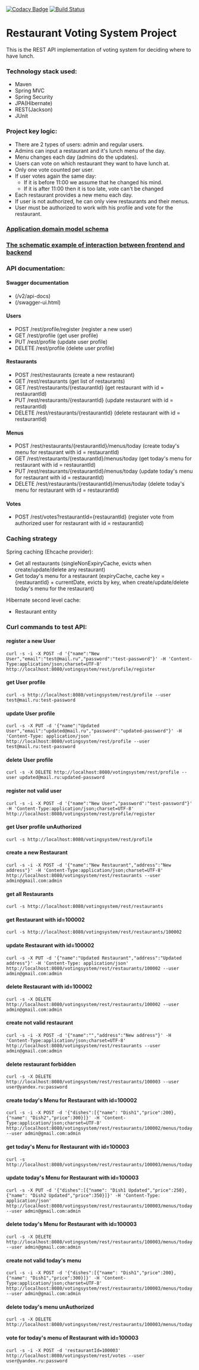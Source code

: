 [![Codacy Badge](https://app.codacy.com/project/badge/Grade/ddae95adbea54bed8afcc56f40b906ff)](https://www.codacy.com/gh/igar15/votingsystem/dashboard)
[![Build Status](https://api.travis-ci.com/igar15/votingsystem.svg?branch=master)](https://travis-ci.com//igar15/votingsystem)

Restaurant Voting System Project 
=================================

This is the REST API implementation of voting system for deciding where to have lunch.

### Technology stack used: 
* Maven
* Spring MVC
* Spring Security
* JPA(Hibernate)
* REST(Jackson)
* JUnit

### Project key logic:
* There are 2 types of users: admin and regular users.
* Admins can input a restaurant and it's lunch menu of the day.
* Menu changes each day (admins do the updates).
* Users can vote on which restaurant they want to have lunch at.
* Only one vote counted per user.
* If user votes again the same day:
    - If it is before 11:00 we assume that he changed his mind.
    - If it is after 11:00 then it is too late, vote can't be changed
* Each restaurant provides a new menu each day.
* If user is not authorized, he can only view restaurants and their menus.  
* User must be authorized to work with his profile and vote for the restaurant.  

### <a href="domain_model.md">Application domain model schema</a>

### <a href="interaction_example.md">The schematic example of interaction between frontend and backend</a>

### API documentation:
#### Swagger documentation
- (/v2/api-docs)
- (/swagger-ui.html)
#### Users
- POST /rest/profile/register (register a new user)
- GET /rest/profile (get user profile)
- PUT /rest/profile (update user profile)
- DELETE /rest/profile (delete user profile)
#### Restaurants
- POST /rest/restaurants (create a new restaurant)
- GET /rest/restaurants (get list of restaurants)
- GET /rest/restaurants/{restaurantId} (get restaurant with id = restaurantId)
- PUT /rest/restaurants/{restaurantId} (update restaurant with id = restaurantId)
- DELETE /rest/restaurants/{restaurantId} (delete restaurant with id = restaurantId)
#### Menus
- POST /rest/restaurants/{restaurantId}/menus/today (create today's menu for restaurant with id = restaurantId)
- GET /rest/restaurants/{restaurantId}/menus/today (get today's menu for restaurant with id = restaurantId)
- PUT /rest/restaurants/{restaurantId}/menus/today (update today's menu for restaurant with id = restaurantId)
- DELETE /rest/restaurants/{restaurantId}/menus/today (delete today's menu for restaurant with id = restaurantId)
#### Votes
- POST /rest/votes?restaurantId={restaurantId} (register vote from authorized user for restaurant with id = restaurantId)

### Caching strategy
Spring caching (Ehcache provider):
- Get all restaurants (singleNonExpiryCache, evicts when create/update/delete any restaurant)
- Get today's menu for a restaurant (expiryCache, cache key = {restaurantId} + currentDate, evicts by key, when create/update/delete today's menu for the restaurant)  

Hibernate second level cache:
- Restaurant entity

### Curl commands to test API:
#### register a new User
`curl -s -i -X POST -d '{"name":"New User","email":"test@mail.ru","password":"test-password"}' -H 'Content-Type:application/json;charset=UTF-8' http://localhost:8080/votingsystem/rest/profile/register`
#### get User profile
`curl -s http://localhost:8080/votingsystem/rest/profile --user test@mail.ru:test-password`
#### update User profile
`curl -s -X PUT -d '{"name":"Updated User","email":"updated@mail.ru","password":"updated-password"}' -H 'Content-Type: application/json' http://localhost:8080/votingsystem/rest/profile --user test@mail.ru:test-password`
#### delete User profile
`curl -s -X DELETE http://localhost:8080/votingsystem/rest/profile --user updated@mail.ru:updated-password`  
#### register not valid user
`curl -s -i -X POST -d '{"name":"New User","password":"test-password"}' -H 'Content-Type:application/json;charset=UTF-8' http://localhost:8080/votingsystem/rest/profile/register`
#### get User profile unAuthorized
`curl -s http://localhost:8080/votingsystem/rest/profile`

#### create a new Restaurant
`curl -s -i -X POST -d '{"name":"New Restaurant","address":"New address"}' -H 'Content-Type:application/json;charset=UTF-8' http://localhost:8080/votingsystem/rest/restaurants --user admin@gmail.com:admin`
#### get all Restaurants 
`curl -s http://localhost:8080/votingsystem/rest/restaurants`
#### get Restaurant with id=100002
`curl -s http://localhost:8080/votingsystem/rest/restaurants/100002`
#### update Restaurant with id=100002
`curl -s -X PUT -d '{"name":"Updated Restaurant","address":"Updated address"}' -H 'Content-Type: application/json' http://localhost:8080/votingsystem/rest/restaurants/100002 --user admin@gmail.com:admin`
#### delete Restaurant with id=100002
`curl -s -X DELETE http://localhost:8080/votingsystem/rest/restaurants/100002 --user admin@gmail.com:admin`
#### create not valid restaurant
`curl -s -i -X POST -d '{"name":"","address":"New address"}' -H 'Content-Type:application/json;charset=UTF-8' http://localhost:8080/votingsystem/rest/restaurants --user admin@gmail.com:admin`
#### delete restaurant forbidden
`curl -s -X DELETE http://localhost:8080/votingsystem/rest/restaurants/100003 --user user@yandex.ru:password`

#### create today's Menu for Restaurant with id=100002
`curl -s -i -X POST -d '{"dishes":[{"name": "Dish1","price":200},{"name": "Dish2","price":300}]}' -H 'Content-Type:application/json;charset=UTF-8' http://localhost:8080/votingsystem/rest/restaurants/100002/menus/today --user admin@gmail.com:admin`
#### get today's Menu for Restaurant with id=100003
`curl -s http://localhost:8080/votingsystem/rest/restaurants/100003/menus/today`
#### update today's Menu for Restaurant with id=100003
`curl -s -X PUT -d '{"dishes":[{"name": "Dish1 Updated","price":250},{"name": "Dish2 Updated","price":350}]}' -H 'Content-Type: application/json' http://localhost:8080/votingsystem/rest/restaurants/100003/menus/today --user admin@gmail.com:admin`
#### delete today's Menu for Restaurant with id=100003
`curl -s -X DELETE http://localhost:8080/votingsystem/rest/restaurants/100003/menus/today --user admin@gmail.com:admin`
#### create not valid today's menu
`curl -s -i -X POST -d '{"dishes":[{"name": "Dish1","price":200},{"name": "Dish1","price":300}]}' -H 'Content-Type:application/json;charset=UTF-8' http://localhost:8080/votingsystem/rest/restaurants/100003/menus/today --user admin@gmail.com:admin`
#### delete today's menu unAuthorized
`curl -s -X DELETE http://localhost:8080/votingsystem/rest/restaurants/100003/menus/today`

#### vote for today's menu of Restaurant with id=100003
`curl -s -i -X POST -d 'restaurantId=100003' http://localhost:8080/votingsystem/rest/votes --user user@yandex.ru:password`

